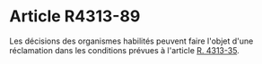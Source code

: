 # Article R4313-89

Les décisions des organismes habilités peuvent faire l'objet d'une réclamation dans les conditions prévues à l'article [R. 4313-35][1].

 [1]: /affichCodeArticle.do?cidTexte=LEGITEXT000006072050&idArticle=LEGIARTI000018489524&dateTexte=&categorieLien=cid